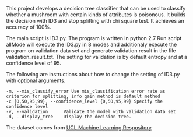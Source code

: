 This project develops a decision tree classifier that can be used to classify whether a mushroom with certain kinds of attributes is poisonous.
It builds the decision with ID3 and stop splitting with chi square test. It achieves an accuracy of 100%.

The main script is ID3.py. The program is written in python 2.7
Run script allMode will execute the ID3.py in 8 modes and additionaly execute the program on validation data set and generate validation result in the file validation_result.txt. The setting for validation is by default entropy and at a confidence level of 95.

The following are instructions about how to change the setting of ID3.py with optional arguments.
```
-m, --mis_classify_error Use mis_classification error rate as criterion for splitting, info gain method is default method 
-c {0,50,95,99}, --confidence_level {0,50,95,99} Specify the confidence level
-v, --validation      Validate the model with validation data set
-d, --display_tree    Display the decision tree.
```
The dataset comes from [UCL Machine Learning Respository](https://archive.ics.uci.edu/ml/datasets/Mushroom)